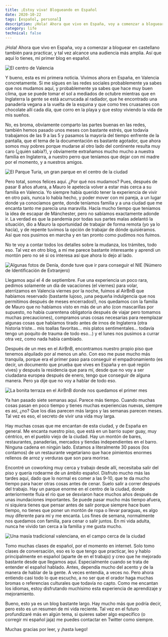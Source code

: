 ```yaml
---
title: ¡Estoy viva! Blogueando en Español
date: 2020-10-22
tags: [español, personal]
description: ¡Hola! Ahora que vivo en España, voy a comenzar a bloguear en castellano también. Esto es mi primer blog, espero que os guste (¡y que entendéis mi español malo!)
category: life
technical: false
---
```


¡Hola! Ahora que vivo en España, voy a comenzar a bloguear en castellano también para practicar, y tal vez alcance una audiencia más amplia. Así que aquí lo tienes, mi primer blog en español.

![El centro de Valencia](./img/centro.png)

Y bueno, esta es mi primera noticia. Vivimos ahora en España, en Valencia concretamente. Si me sigues en las redes sociales probablemente ya sabes que nos mudamos aquí, y probablemente ya sabes que hace muy buen clima, que se puede tomar el sol a mediados de octubre mientras que en Inglaterra la gente se está acurrucada al radiador, que he encontrado una panadería vegana a la vuelta de la esquina y que como tres cruasanes con chocolate allí cada día, que corro en la playa y que estoy viviendo la vida de mis sueños.

No, es broma, obviamente comparto las partes buenas en las redes, también hemos pasado unos meses con bastante estrés, que todavía trabajamos de las 9 a las 5 y pasamos la mayoría del tiempo enfrente de la pantalla, que el tema de la documentación es bastante agotador, que ahora somos muy pobres porque mudarse al otro lado del continente resulta muy caro (¿quién sabía?), y obviamente extrañamos mucho mucho a nuestra familia en Inglaterra, a nuestro perro que teníamos que dejar con mi madre por el momento, y a nuestros amigos.

![El Parque Turia, un gran parque en el centro de la ciudad](./img/parque_turia.png)

Pero total, somos felices aquí. ¿Por qué nos mudamos? Pues, después de pasar 8 años afuera, a Mauro le apetecía volver a estar más cerca a su familia en Valencia. Yo siempre había querido tener la experiencia de vivir en otro país, nunca lo había hecho, y poder mover con mi pareja, a un lugar donde ya conocíamos gente, donde teníamos familia y a una ciudad que me encanta tanto me parecía una maravilla. Hacía mucho tiempo que teníamos la idea de escapar de Mánchester, pero no sabíamos exactamente adonde ir. La verdad es que la pandemia por todas sus partes malas adelantó la situación, dio a Mauro la oportunidad de trabajar de forma remota (yo ya lo hacía), y de repente tuvimos la opción de trabajar de dónde quisiéramos. Así que nos pusimos en marcha y en tan pronto como pudimos nos fuimos.

No te voy a contar todos los detalles sobre la mudanza, los trámites, todo eso. Tal vez en otro blog, a mí me parece bastante interesante y aprendí un montón pero no sé si os interesa así que ahora lo dejo al lado.

![Algunas fotos de Denía, donde tuve que ir para conseguir el NIE (Número de Identificación de Extranjero)](./img/denia.png)

Llegamos aquí el 4 de septiembre. Fue una experiencia un poco rara, pedimos solamente un día de vacaciones (el viernes) para volar, aterrizamos en Valencia viernes por la noche, fuimos al AirBnB que habíamos reservado (bastante lujoso, ¡una pequeña indulgencia que nos permitimos después de meses encerrados!), nos quedamos con la familia de Mauro que no habíamos visto en más de un año (con mascarillas por supuesto, no había cuarentena obligatoria después de viajar pero tomamos muchas precauciones), compramos unas cosas necesarias para reemplazar algunas cosas que habíamos tirado antes de irnos de Inglaterra (otra historia triste… mis toallas favoritas… mis platos sentimentales… todavía tengo un poquito de trauma de todo eso…) y el lunes nos pusimos a currar otra vez, como nada había cambiado.

Después de un mes en el AirBnB, encontramos nuestro propio piso que tenemos alquilado por al menos un año. Con eso me puse mucho más tranquila, porque era el primer paso para conseguir el empadronamiento (es decir, un documento que prueba que vives en España y en qué región vives) y después la residencia que para mí, desde que no voy a ser ciudadana europea después de enero, tengo que conseguir de alguna manera. Pero ya dije que no voy a hablar de todo eso.

![La bonita terraza en el AirBnB donde nos quedamos el primer mes](./img/terraza.png)

Ya han pasado siete semanas aquí. Parece más tiempo. Cuando muchas cosas pasan en poco tiempo y tienes muchas experiencias nuevas, siempre es así, ¿no? Que los días parecen más largos y las semanas parecen meses. Tal vez es eso, el secreto de vivir una vida muy larga.

Hay muchas cosas que me encantan de esta ciudad, y de España en general. Me encanta nuestro piso, que está en un barrio super guay, muy céntrico, en el pueblo viejo de la ciudad. Hay un montón de bares, restaurantes, panaderías, mercados y tiendas independientes en el barro. Ninguna cadena en ningún lado. Estamos a literalmente 30 pasos (los contamos) de un restaurante vegetariano que hace pimientos enormes rellenos de arroz y verduras que son para morirse.

Encontré un coworking muy cerca y trabajo desde allí, necesitaba salir del piso y quería rodearme de un ámbito español. Disfruto mucho más las tardes aquí, dado que lo normal es comer a las 9-10, que te da mucho tiempo para hacer otras cosas antes de cenar. Suelo salir a correr después del trabajo. Hay un parque enorme en el centro de la ciudad, donde anteriormente fluía el río que se desviaron hace muchos años después de unas inundaciones importantes. Se puede pasar mucho más tiempo afuera, ni siquiera tienes que pensar antes de salir porque siempre hace buen tiempo, no tienes que poner un montón de ropa o llevar paraguas, es algo muy diferente para mí y me encanta. Los fines de semana, normalmente nos quedamos con familia, para cenar o salir juntos. En mi vida adulta, nunca he vivido tan cerca a la familia y me gusta mucho.

![Una masía tradicional valenciana, en el campo cerca de la ciudad](./img/masia_tradicional.png)

Tomo muchas clases de español, por el momento en internet. Solo tomo clases de conversación, eso es lo que tengo que practicar, leo y hablo principalmente en español (aparte de en el trabajo) y creo que he mejorado bastante desde que llegamos aquí. Especialmente cuando se trata de entender el español hablado. Antes, dependía mucho del acento y de la manera de hablar de la gente. A veces entendía, a veces no. Pero ahora entiendo casi todo lo que escucho, a no ser que el orador haga muchas bromas o referencias culturales que todavía no capto. Como me encantan los idiomas, estoy disfrutando muchísimo esta experiencia de aprendizaje y mejoramiento.

Bueno, esto ya es un blog bastante largo. Hay mucho más que podría decir, pero esto es un resumen de mi vida reciente. Tal vez en el futuro profundizaré más en algún tema, si quieres saber algo específico (o corregir mi español jaja) me puedes contactar en Twitter como siempre.

Muchas gracias por leer, y ¡hasta luego!
